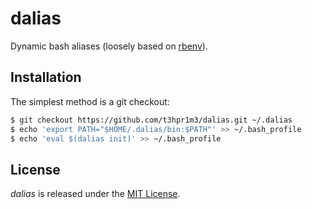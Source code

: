 dalias
======
Dynamic bash aliases (loosely based on [rbenv](https://github.com/rbenv/rbenv)).

Installation
------------
The simplest method is a git checkout:
```sh
$ git checkout https://github.com/t3hpr1m3/dalias.git ~/.dalias
$ echo 'export PATH="$HOME/.dalias/bin:$PATH"' >> ~/.bash_profile
$ echo 'eval $(dalias init)' >> ~/.bash_profile
```

License
-------
*dalias* is released under the [MIT License](https://github.com/t3hpr1m3/dalias/blob/master/LICENSE).
